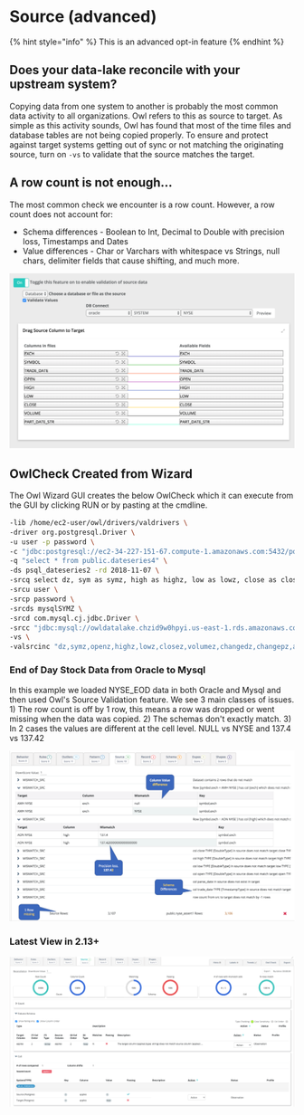 # Source (advanced)

{% hint style="info" %}
This is an advanced opt-in feature
{% endhint %}

## Does your data-lake reconcile with your upstream system?

Copying data from one system to another is probably the most common data activity to all organizations. Owl refers to this as source to target. As simple as this activity sounds, Owl has found that most of the time files and database tables are not being copied properly. To ensure and protect against target systems getting out of sync or not matching the originating source, turn on `-vs` to validate that the source matches the target.

## A row count is not enough...

The most common check we encounter is a row count. However, a row count does not account for:

* Schema differences - Boolean to Int, Decimal to Double with precision loss, Timestamps and Dates
* Value differences - Char or Varchars with whitespace vs Strings, null chars, delimiter fields that cause shifting, and much more.

![](../../.gitbook/assets/screen-shot-2019-10-01-at-8.50.39-pm.png)

## OwlCheck Created from Wizard

The Owl Wizard GUI creates the below OwlCheck which it can execute from the GUI by clicking RUN or by pasting at the cmdline.

```bash
-lib /home/ec2-user/owl/drivers/valdrivers \
-driver org.postgresql.Driver \
-u user -p password \
-c "jdbc:postgresql://ec2-34-227-151-67.compute-1.amazonaws.com:5432/postgres" \
-q "select * from public.dateseries4" \
-ds psql_dateseries2 -rd 2018-11-07 \
-srcq select dz, sym as symz, high as highz, low as lowz, close as closez, volume as volumez, changed as changedz, changep as changepz, adjclose as adjclosez, open as openz from lake.dateseries \
-srcu user \
-srcp password \
-srcds mysqlSYMZ \
-srcd com.mysql.cj.jdbc.Driver \
-srcc "jdbc:mysql://owldatalake.chzid9w0hpyi.us-east-1.rds.amazonaws.com:3306/lake" \ -valsrckey "SYMZ" \
-vs \
-valsrcinc "dz,symz,openz,highz,lowz,closez,volumez,changedz,changepz,adjclosez"
```

### End of Day Stock Data from Oracle to Mysql

In this example we loaded NYSE\_EOD data in both Oracle and Mysql and then used Owl's Source Validation feature. We see 3 main classes of issues. 1) The row count is off by 1 row, this means a row was dropped or went missing when the data was copied. 2) The schemas don't exactly match. 3) In 2 cases the values are different at the cell level. NULL vs NYSE and 137.4 vs 137.42

![](../../.gitbook/assets/screen-shot-2019-10-09-at-9.40.55-am.png)

### Latest View in 2.13+

![](../../.gitbook/assets/source.png)
